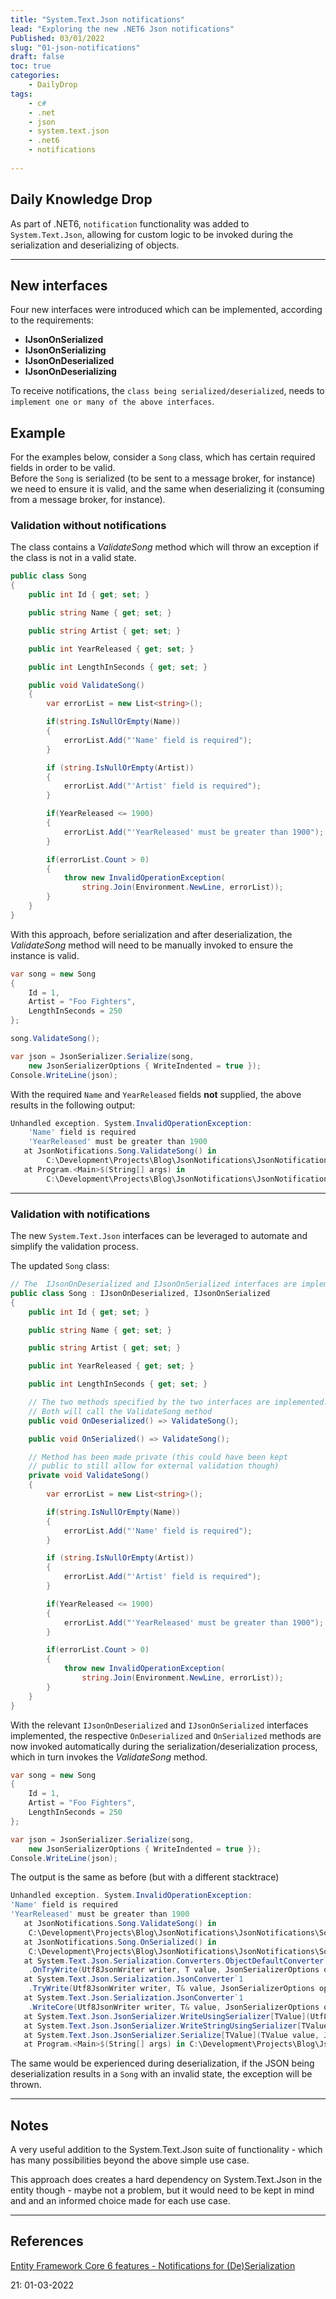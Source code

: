 ```yaml
---
title: "System.Text.Json notifications"
lead: "Exploring the new .NET6 Json notifications"
Published: 03/01/2022
slug: "01-json-notifications"
draft: false
toc: true
categories:
    - DailyDrop
tags:
    - c#
    - .net
    - json
    - system.text.json
    - .net6
    - notifications
    
---
```


## Daily Knowledge Drop

As part of .NET6, `notification` functionality was added to `System.Text.Json`, allowing for custom logic to be invoked during the serialization and deserializing of objects.

---

## New interfaces

Four new interfaces were introduced which can be implemented, according to the requirements:

- **IJsonOnSerialized**
- **IJsonOnSerializing**
- **IJsonOnDeserialized**
- **IJsonOnDeserializing**

To receive notifications, the `class being serialized/deserialized`, needs to `implement one or many of the above interfaces`.

## Example

For the examples below, consider a `Song` class, which has certain required fields in order to be valid.  
Before the `Song` is serialized (to be sent to a message broker, for instance) we need to ensure it is valid, and the same when deserializing it (consuming from a message broker, for instance).

### Validation without notifications

The class contains a _ValidateSong_ method which will throw an exception if the class is not in a valid state.

``` csharp
public class Song
{
    public int Id { get; set; }

    public string Name { get; set; }

    public string Artist { get; set; }

    public int YearReleased { get; set; }

    public int LengthInSeconds { get; set; }

    public void ValidateSong()
    {
        var errorList = new List<string>();

        if(string.IsNullOrEmpty(Name))
        {
            errorList.Add("'Name' field is required");
        }

        if (string.IsNullOrEmpty(Artist))
        {
            errorList.Add("'Artist' field is required");
        }

        if(YearReleased <= 1900)
        {
            errorList.Add("'YearReleased' must be greater than 1900");
        }

        if(errorList.Count > 0)
        {
            throw new InvalidOperationException(
                string.Join(Environment.NewLine, errorList));
        }
    }
}
```

With this approach, before serialization and after deserialization, the _ValidateSong_ method will need to be manually invoked to ensure the instance is valid.

``` csharp
var song = new Song
{
    Id = 1,
    Artist = "Foo Fighters",
    LengthInSeconds = 250
};

song.ValidateSong();

var json = JsonSerializer.Serialize(song, 
    new JsonSerializerOptions { WriteIndented = true });
Console.WriteLine(json);
```

With the required `Name` and `YearReleased` fields **not** supplied, the above results in the following output:

``` powershell
Unhandled exception. System.InvalidOperationException: 
    'Name' field is required
    'YearReleased' must be greater than 1900
   at JsonNotifications.Song.ValidateSong() in 
        C:\Development\Projects\Blog\JsonNotifications\JsonNotifications\Song.cs:line 46
   at Program.<Main>$(String[] args) in 
        C:\Development\Projects\Blog\JsonNotifications\JsonNotifications\Program.cs:line 14
```

---

### Validation with notifications

The new `System.Text.Json` interfaces can be leveraged to automate and simplify the validation process.

The updated `Song` class:

``` csharp
// The  IJsonOnDeserialized and IJsonOnSerialized interfaces are implemented
public class Song : IJsonOnDeserialized, IJsonOnSerialized
{
    public int Id { get; set; }

    public string Name { get; set; }

    public string Artist { get; set; }

    public int YearReleased { get; set; }

    public int LengthInSeconds { get; set; }

    // The two methods specified by the two interfaces are implemented. 
    // Both will call the ValidateSong method
    public void OnDeserialized() => ValidateSong();

    public void OnSerialized() => ValidateSong();

    // Method has been made private (this could have been kept 
    // public to still allow for external validation though)
    private void ValidateSong()
    {
        var errorList = new List<string>();

        if(string.IsNullOrEmpty(Name))
        {
            errorList.Add("'Name' field is required");
        }

        if (string.IsNullOrEmpty(Artist))
        {
            errorList.Add("'Artist' field is required");
        }

        if(YearReleased <= 1900)
        {
            errorList.Add("'YearReleased' must be greater than 1900");
        }

        if(errorList.Count > 0)
        {
            throw new InvalidOperationException(
                string.Join(Environment.NewLine, errorList));
        }
    }
}
```

With the relevant `IJsonOnDeserialized` and `IJsonOnSerialized` interfaces implemented, the respective `OnDeserialized` and `OnSerialized` methods are now invoked automatically during the serialization/deserialization process, which in turn invokes the _ValidateSong_ method.

``` csharp
var song = new Song
{
    Id = 1,
    Artist = "Foo Fighters",
    LengthInSeconds = 250
};

var json = JsonSerializer.Serialize(song, 
    new JsonSerializerOptions { WriteIndented = true });
Console.WriteLine(json);
```

The output is the same as before (but with a different stacktrace)

``` powershell
Unhandled exception. System.InvalidOperationException: 
'Name' field is required
'YearReleased' must be greater than 1900
   at JsonNotifications.Song.ValidateSong() in 
    C:\Development\Projects\Blog\JsonNotifications\JsonNotifications\Song.cs:line 46
   at JsonNotifications.Song.OnSerialized() in 
    C:\Development\Projects\Blog\JsonNotifications\JsonNotifications\Song.cs:line 23
   at System.Text.Json.Serialization.Converters.ObjectDefaultConverter`1
    .OnTryWrite(Utf8JsonWriter writer, T value, JsonSerializerOptions options, WriteStack& state)
   at System.Text.Json.Serialization.JsonConverter`1
    .TryWrite(Utf8JsonWriter writer, T& value, JsonSerializerOptions options, WriteStack& state)
   at System.Text.Json.Serialization.JsonConverter`1
    .WriteCore(Utf8JsonWriter writer, T& value, JsonSerializerOptions options, WriteStack& state)
   at System.Text.Json.JsonSerializer.WriteUsingSerializer[TValue](Utf8JsonWriter writer, TValue& value, JsonTypeInfo jsonTypeInfo)
   at System.Text.Json.JsonSerializer.WriteStringUsingSerializer[TValue](TValue& value, JsonTypeInfo jsonTypeInfo)
   at System.Text.Json.JsonSerializer.Serialize[TValue](TValue value, JsonSerializerOptions options)
   at Program.<Main>$(String[] args) in C:\Development\Projects\Blog\JsonNotifications\JsonNotifications\Program.cs:line 16
```

The same would be experienced during deserialization, if the JSON being deserialization results in a `Song` with an invalid state, the exception will be thrown.

---

## Notes

A very useful addition to the System.Text.Json suite of functionality - which has many possibilities beyond the above simple use case.  

This approach does creates a hard dependency on System.Text.Json in the entity though - maybe not a problem, but it would need to be kept in mind and and an informed choice made for each use case.

---

## References
[Entity Framework Core 6 features - Notifications for (De)Serialization](https://blog.okyrylchuk.dev/system-text-json-features-in-the-dotnet-6#heading-notifications-for-deserialization)

<?# DailyDrop ?>21: 01-03-2022<?#/ DailyDrop ?>
